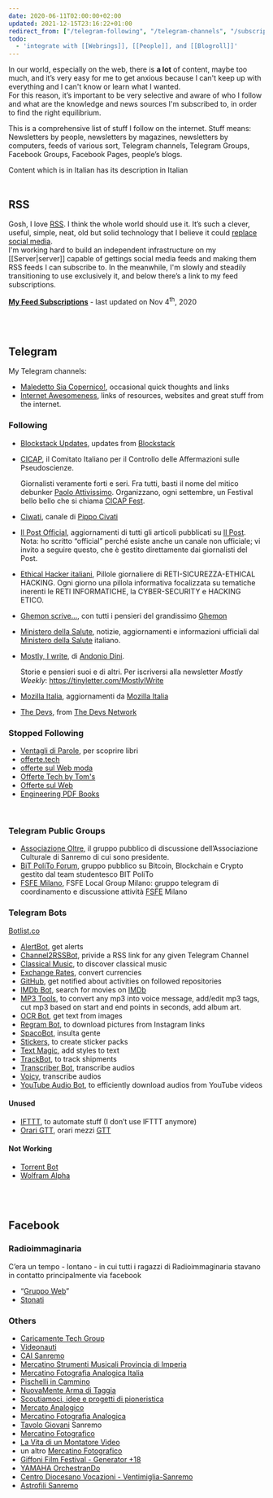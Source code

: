 ```yaml
---
date: 2020-06-11T02:00:00+02:00
updated: 2021-12-15T23:16:22+01:00
redirect_from: ["/telegram-following", "/telegram-channels", "/subscriptions", "/newsletters"]
todo:
  - 'integrate with [[Webrings]], [[People]], and [[Blogroll]]'
---
```

In our world, especially on the web, there is **a lot** of content, maybe too much, and it’s very easy for me to get anxious because I can't keep up with everything and I can't know or learn what I wanted.\
For this reason, it’s important to be very selective and aware of who I follow and what are the knowledge and news sources I'm subscribed to, in order to find the right equilibrium.

This is a comprehensive list of stuff I follow on the internet.
Stuff means: Newsletters by people, newsletters by magazines, newsletters by computers, feeds of various sort, Telegram channels, Telegram Groups, Facebook Groups, Facebook Pages, people’s blogs.

<div class="blue box">
	Content which is in Italian has its description in Italian
</div>

<br>

## RSS

Gosh, I love [RSS](https://en.wikipedia.org/wiki/RSS "RSS on Wikipedia"). I think the whole world should use it. It’s such a clever, useful, simple, neat, old but solid technology that I believe it could [replace social media](https://quitsocialmedia.club/solution#rss "RSS as a Solution on Quit Social Media").\
I'm working hard to build an independent infrastructure on my [[Server|server]] capable of gettings social media feeds and making them RSS feeds I can subscribe to. In the meanwhile, I'm slowly and steadily transitioning to use exclusively it, and below there’s a link to my feed subscriptions.

[**My Feed Subscriptions**](/assets/subscriptions.xml) - last updated on Nov 4<sup>th</sup>, 2020

<br>
<br>

## Telegram

My Telegram channels:
- [Maledetto Sia Copernico!](https://t.me/maledettocopernico "Maledetto sia Copernico"), occasional quick thoughts and links
- [Internet Awesomeness](https://t.me/internet_awesomeness "Internet Awesomeness"), links of resources, websites and great stuff from the internet.

### Following

- [Blockstack Updates](https://t.me/BlockstackUpdate), updates from [Blockstack](https://blockstack.com)
- [CICAP](https://t.me/CICAP_canale_ufficiale), il Comitato Italiano per il Controllo delle Affermazioni sulle Pseudoscienze.
	
	Giornalisti veramente forti e seri. Fra tutti, basti il nome del mitico debunker [Paolo Attivissimo](http://twitter.com/disinformatico). Organizzano, ogni settembre, un Festival bello bello che si chiama [CICAP Fest](https://www.cicapfest.it/).
- [Ciwati](https://t.me/ciwati), canale di [Pippo Civati](https://www.ciwati.it/)
- [Il Post Official](https://t.me/ilpost_official), aggiornamenti di tutti gli articoli pubblicati su [Il Post](https://ilpost.it). Nota: ho scritto “official” perché esiste anche un canale non ufficiale; vi invito a seguire questo, che è gestito direttamente dai giornalisti del Post.
- [Ethical Hacker italiani](https://t.me/ethicalhackeritaliani), Pillole giornaliere di RETI-SICUREZZA-ETHICAL HACKING. Ogni giorno una pillola informativa focalizzata su tematiche inerenti le RETI INFORMATICHE, la CYBER-SECURITY e HACKING ETICO.
- [Ghemon scrive…](https://t.me/ghemonofficial), con tutti i pensieri del grandissimo [Ghemon](https://it.wikipedia.org/wiki/Ghemon)
- [Ministero della Salute](https://t.me/MinisteroSalute), notizie, aggiornamenti e informazioni ufficiali dal [Ministero della Salute](http://salute.gov.it/) italiano.
- [Mostly, I write](https://t.me/mostlyiwrite), di [Andonio Dini](http://antoniodini.com/).

	Storie e pensieri suoi e di altri. Per iscriversi alla newsletter *Mostly Weekly*: https://tinyletter.com/MostlyIWrite
- [Mozilla Italia](https://t.me/MozItaBot), aggiornamenti da [Mozilla Italia](http://mozillaitalia.org)
- [The Devs](https://t.me/thedevs), from [The Devs Network](https://thedevs.network)

### Stopped Following

- [Ventagli di Parole](https://t.me/ventaglip), per scoprire libri
- [offerte.tech](https://t.me/offertepuntotech)
- [offerte sul Web moda](https://t.me/offertesulwebm)
- [Offerte Tech by Tom's](https://t.me/offerteByToms)
- [Offerte sul Web](https://t.me/offertesulweb)
- [Engineering PDF Books](https://t.me/Engineering_PDF_Books)

<br>

### Telegram Public Groups

- [Associazione Oltre](https://t.me/Oltre_Sanremo), il gruppo pubblico di discussione dell’Associazione Culturale di Sanremo di cui sono presidente.
- [BiT PoliTo Forum](https://t.me/bitPoliTO), gruppo pubblico su Bitcoin, Blockchain e Crypto gestito dal team studentesco BIT PoliTo
- [FSFE Milano](https://t.me/fsfemilano), FSFE Local Group Milano: gruppo telegram di coordinamento e discussione attività [FSFE](https://fsfe.org) Milano


### Telegram Bots

[Botlist.co](https://botlist.co/)

- [AlertBot](https://t.me/AlertBot), get alerts
- [Channel2RSSBot](https://t.me/Channel2RSSBot), privide a RSS link for any given Telegram Channel
- [Classical Music](https://t.me/music), to discover classical music
- [Exchange Rates](https://t.me/ExchangeRatesBot), convert currencies
- [GitHub](https://t.me/GitHubBot), get notified about activities on followed repositories
- [IMDb Bot](https://t.me/imdb), search for movies on [IMDb](https://imdb.com)
- [MP3 Tools](https://t.me/mp3toolsbot), to convert any mp3 into voice message, add/edit mp3 tags, cut mp3 based on start and end points in seconds, add album art.
- [OCR Bot](https://t.me/imagereaderbot), get text from images
- [Regram Bot](https://t.me/Regrambot), to download pictures from Instagram links
- [SpacoBot](https://t.me/SpacoBot), insulta gente
- [Stickers](https://t.me/Stickers), to create sticker packs
- [Text Magic](https://t.me/TextMagicBot), add styles to text
- [TrackBot](https://t.me/TrackBot), to track shipments
- [Transcriber Bot](https://t.me/transcriber_bot), transcribe audios
- [Voicy](https://t.me/voicybot), transcribe audios
- [YouTube Audio Bot](https://t.me/YTAudioBot), to efficiently download audios from YouTube videos

#### Unused

- [IFTTT](https://t.me/IFTTT), to automate stuff (I don’t use IFTTT anymore)
- [Orari GTT](https://t.me/gttorari_bot), orari mezzi [GTT](https://www.gtt.to.it/)

#### Not Working

- [Torrent Bot](https://t.me/torrentobot)
- [Wolfram Alpha](https://t.me/WolframBot)

<br>
<br>

## Facebook

### Radioimmaginaria

C’era un tempo - lontano - in cui tutti i ragazzi di Radioimmaginaria stavano in contatto principalmente via facebook

- “[Gruppo Web](https://facebook.com/groups/378363948979265/)”
- [Stonati](https://facebook.com/groups/191343350926943/)

### Others

- [Caricamente Tech Group](https://facebook.com/groups/1378379019130929/)
- [Videonauti](https://facebook.com/groups/824937720946886/)
- [CAI Sanremo](https://facebook.com/groups/415803708443622/)
- [Mercatino Strumenti Musicali Provincia di Imperia](https://facebook.com/groups/1547725152164959/)
- [Mercatino Fotografia Analogica Italia](https://facebook.com/groups/807713262736315/)
- [Pischelli in Cammino](https://facebook.com/groups/230030250805977/)
- [NuovaMente Arma di Taggia](https://facebook.com/groups/510013572696595/)
- [Scoutiamoci, idee e progetti di pioneristica](https://facebook.com/groups/1912460405677597/)
- [Mercato Analogico](https://facebook.com/groups/1912460405677597/)
- [Mercatino Fotografia Analogica](https://facebook.com/groups/906524329406732/)
- [Tavolo Giovani](https://facebook.com/groups/638045939640313/) Sanremo
- [Mercatino Fotografico](https://facebook.com/groups/428357720580210/)
- [La Vita di un Montatore Video](https://facebook.com/groups/301181613426406/)
- un altro [Mercatino Fotografico](https://facebook.com/groups/265638080174596/)
- [Giffoni Film Festival - Generator +18](https://facebook.com/groups/230380816972748)
- [YAMAHA OrchestranDo](https://facebook.com/groups/181967175152131/)
- [Centro Diocesano Vocazioni - Ventimiglia-Sanremo](https://facebook.com/groups/166041786844930/)
- [Astrofili Sanremo](https://facebook.com/groups/47316646237/)